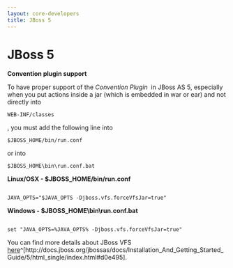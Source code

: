```yaml
---
layout: core-developers
title: JBoss 5
---
```


# JBoss 5

__Convention plugin support__

To have proper support of ﻿﻿the _Convention Plugin_  in JBoss AS 5, especially when you put actions inside a jar (which is embedded in war or ear) and not directly into 

~~~~~~~
WEB-INF/classes
~~~~~~~
, you must add the following line into 

~~~~~~~
$JBOSS_HOME/bin/run.conf
~~~~~~~
 or into 

~~~~~~~
$JBOSS_HOME\bin\run.conf.bat
~~~~~~~

**Linux/OSX \- \$JBOSS\_HOME/bin/run\.conf**


~~~~~~~

JAVA_OPTS="$JAVA_OPTS -Djboss.vfs.forceVfsJar=true"

~~~~~~~

**Windows \- \$JBOSS\_HOME\\bin\\run\.conf\.bat**


~~~~~~~

set "JAVA_OPTS=%JAVA_OPTS% -Djboss.vfs.forceVfsJar=true"

~~~~~~~

You can find more details about JBoss VFS [here](http://docs\.jboss\.org/jbossas/docs/Installation\_And\_Getting\_Started\_Guide/5/html\_single/index\.html\#d0e495)^[http://docs\.jboss\.org/jbossas/docs/Installation\_And\_Getting\_Started\_Guide/5/html\_single/index\.html\#d0e495]\.
